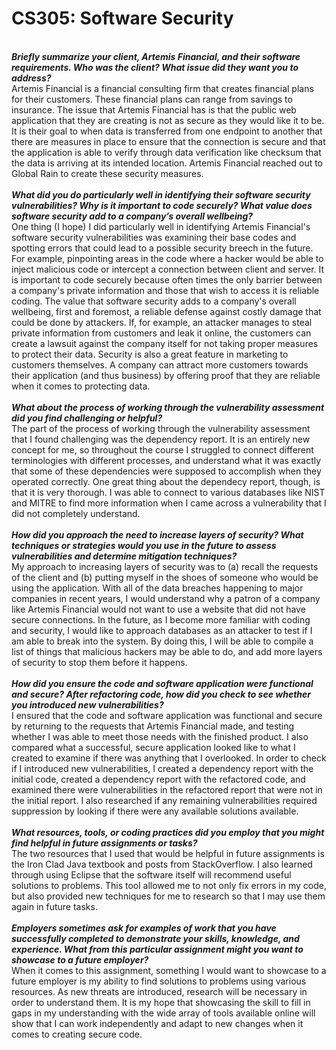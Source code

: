 # CS305: Software Security

<br> <b><i>Briefly summarize your client, Artemis Financial, and their software requirements. Who was the client? What issue did they want you to address? </b></i>
<br> Artemis Financial is a financial consulting firm that creates financial plans for their customers. These financial plans can range from savings to insurance. The issue that Artemis Financial has is that the public web application that they are creating is not as secure as they would like it to be. It is their goal to when data is transferred from one endpoint to another that there are measures in place to ensure that the connection is secure and that the application is able to verify through data verification like checksum that the data is arriving at its intended location. Artemis Financial reached out to Global Rain to create these security measures.
<br>
<br> <b><i>What did you do particularly well in identifying their software security vulnerabilities? Why is it important to code securely? What value does software security add to a company’s overall wellbeing?</b></i>
<br> One thing (I hope) I did particularly well in identifying Artemis Financial's software security vulnerabilities was examining their base codes and spotting errors that could lead to a possible security breech in the future. For example, pinpointing areas in the code where a hacker would be able to inject malicious code or intercept a connection between client and server. It is important to code securely because often times the only barrier between a company's private information and those that wish to access it is reliable coding. The value that software security adds to a company's overall wellbeing, first and foremost, a reliable defense against costly damage that could be done by attackers. If, for example, an attacker manages to steal private information from customers and leak it online, the customers can create a lawsuit against the company itself for not taking proper measures to protect their data. Security is also a great feature in marketing to customers themselves. A company can attract more customers towards their application (and thus business) by offering proof that they are reliable when it comes to protecting data.
<br>
<br> <b><i>What about the process of working through the vulnerability assessment did you find challenging or helpful?</b></i>
<br> The part of the process of working through the vulnerability assessment that I found challenging was the dependency report. It is an entirely new concept for me, so throughout the course I struggled to connect different terminologies with different processes, and understand what it was exactly that some of these dependencies were supposed to accomplish when they operated correctly. One great thing about the dependecy report, though, is that it is very thorough. I was able to connect to various databases like NIST and MITRE to find more information when I came across a vulnerability that I did not completely understand.
<br>
<br> <b><i>How did you approach the need to increase layers of security? What techniques or strategies would you use in the future to assess vulnerabilities and determine mitigation techniques?</b></i>
<br> My approach to increasing layers of security was to (a) recall the requests of the client and (b) putting myself in the shoes of someone who would be using the application. With all of the data breaches happening to major companies in recent years, I would understand why a patron of a company like Artemis Financial would not want to use a website that did not have secure connections. In the future, as I become more familiar with coding and security, I would like to approach databases as an attacker to test if I am able to break into the system. By doing this, I will be able to compile a list of things that malicious hackers may be able to do, and add more layers of security to stop them before it happens.
<br>
<br> <b><i>How did you ensure the code and software application were functional and secure? After refactoring code, how did you check to see whether you introduced new vulnerabilities?</b></i>
<br> I ensured that the code and software application was functional and secure by returning to the requests that Artemis Financial made, and testing whether I was able to meet those needs with the finished product. I also compared what a successful, secure application looked like to what I created to examine if there was anything that I overlooked. In order to check if I introduced new vulnerabilities, I created a dependency report with the initial code, created a dependency report with the refactored code, and examined there were vulnerabilities in the refactored report that were not in the initial report. I also researched if any remaining vulnerabilities required suppression by looking if there were any available solutions available.
<br>
<br> <b><i>What resources, tools, or coding practices did you employ that you might find helpful in future assignments or tasks?</b></i>
<br> The two resources that I used that would be helpful in future assignments is the Iron Clad Java textbook and posts from StackOverflow. I also learned through using Eclipse that the software itself will recommend useful solutions to problems. This tool allowed me to not only fix errors in my code, but also provided new techniques for me to research so that I may use them again in future tasks. 
<br>
<br> <b><i>Employers sometimes ask for examples of work that you have successfully completed to demonstrate your skills, knowledge, and experience. What from this particular assignment might you want to showcase to a future employer?</b></i>
<br> When it comes to this assignment, something I would want to showcase to a future employer is my ability to find solutions to problems using various resources. As new threats are introduced, research will be necessary in order to understand them. It is my hope that showcasing the skill to fill in gaps in my understanding with the wide array of tools available online will show that I can work independently and adapt to new changes when it comes to creating secure code.
<br>

